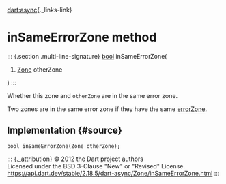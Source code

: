 [dart:async](../../dart-async/dart-async-library){._links-link}

inSameErrorZone method
======================

::: {.section .multi-line-signature}
[bool](../../dart-core/bool-class) inSameErrorZone(

1.  [Zone](../zone-class) otherZone

)
:::

Whether this zone and `otherZone` are in the same error zone.

Two zones are in the same error zone if they have the same
[errorZone](errorzone).

Implementation {#source}
--------------

``` {.language-dart data-language="dart"}
bool inSameErrorZone(Zone otherZone);
```

::: {._attribution}
© 2012 the Dart project authors\
Licensed under the BSD 3-Clause \"New\" or \"Revised\" License.\
<https://api.dart.dev/stable/2.18.5/dart-async/Zone/inSameErrorZone.html>
:::
